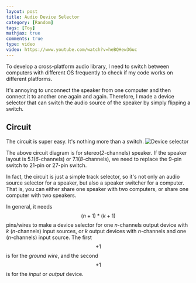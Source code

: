 ```yaml
---
layout: post
title: Audio Device Selector
category: [Random]
tags: [Toy]
mathjax: true
comments: true
type: video
video: https://www.youtube.com/watch?v=heBQHew3Guc
---
```

To develop a cross-platform audio library,
I need to switch between computers
with different OS frequently
to check if my code works on different platforms.

It's annoying to unconnect the speaker from one computer
and then connect it to another one again and again.
Therefore, I made a device selector that can switch the audio source
of the speaker by simply flipping a switch.

<!-- <iframe width="560" height="315" src="https://www.youtube.com/embed/heBQHew3Guc" frameborder="0" gesture="media" allow="encrypted-media" allowfullscreen></iframe> -->

## Circuit

The circuit is super easy. It's nothing more than a switch.
![][deviceselector]

The above circuit diagram is for stereo(*2*-channels) speaker.
If the speaker layout is 5.1(*6*-channels) or 7.1(*8*-channels),
we need to replace the 9-pin switch to 21-pin or 27-pin switch.

In fact, the circuit is just a simple track selector,
so it's not only an audio source selector for a speaker,
but also a speaker switcher for a computer.
That is, you can either share one speaker with two computers,
or share one computer with two speakers.

In general, it needs $$(n + 1) * (k + 1)$$ pins/wires to make a device selector
for one *n*-channels output device with *k* (*n*-channels) input sources,
or *k* output devices with *n*-channels and one (*n*-channels) input source.
The first $$+1$$ is for the *ground wire*,
and the second $$+1$$ is for the *input* or *output* device.

[deviceselector]: ../images/posts/device-selector.png "Device selector"